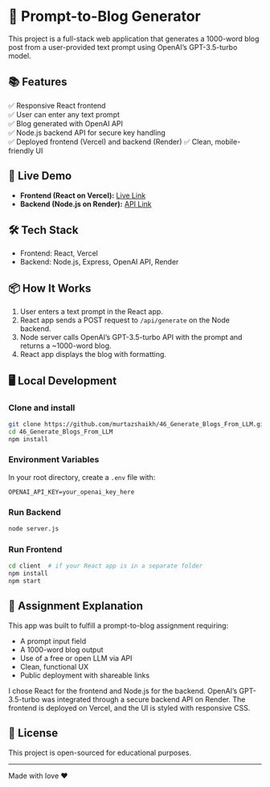 # 📝 Prompt-to-Blog Generator

This project is a full-stack web application that generates a 1000-word blog post from a user-provided text prompt using OpenAI’s GPT-3.5-turbo model.

## 📚 Features
✅ Responsive React frontend  
✅ User can enter any text prompt  
✅ Blog generated with OpenAI API  
✅ Node.js backend API for secure key handling  
✅ Deployed frontend (Vercel) and backend (Render)
✅ Clean, mobile-friendly UI

## 🚀 Live Demo
- **Frontend (React on Vercel):** [Live Link](https://46-generate-blogs-from-llm-murtazshaikhs-projects.vercel.app/)
- **Backend (Node.js on Render):** [API Link](https://four6-generate-blogs-from-llm.onrender.com)

## 🛠️ Tech Stack
- Frontend: React, Vercel
- Backend: Node.js, Express, OpenAI API, Render

## 📦 How It Works
1. User enters a text prompt in the React app.
2. React app sends a POST request to `/api/generate` on the Node backend.
3. Node server calls OpenAI’s GPT-3.5-turbo API with the prompt and returns a ~1000-word blog.
4. React app displays the blog with formatting.

## 🖥️ Local Development

### Clone and install
```bash
git clone https://github.com/murtazshaikh/46_Generate_Blogs_From_LLM.git
cd 46_Generate_Blogs_From_LLM
npm install
```

### Environment Variables
In your root directory, create a `.env` file with:
```
OPENAI_API_KEY=your_openai_key_here
```

### Run Backend
```bash
node server.js
```

### Run Frontend
```bash
cd client  # if your React app is in a separate folder
npm install
npm start
```

## 📜 Assignment Explanation
This app was built to fulfill a prompt-to-blog assignment requiring:
- A prompt input field
- A 1000-word blog output
- Use of a free or open LLM via API
- Clean, functional UX
- Public deployment with shareable links

I chose React for the frontend and Node.js for the backend. OpenAI’s GPT-3.5-turbo was integrated through a secure backend API on Render. The frontend is deployed on Vercel, and the UI is styled with responsive CSS.

## 📄 License
This project is open-sourced for educational purposes.

---

Made with love ❤️
